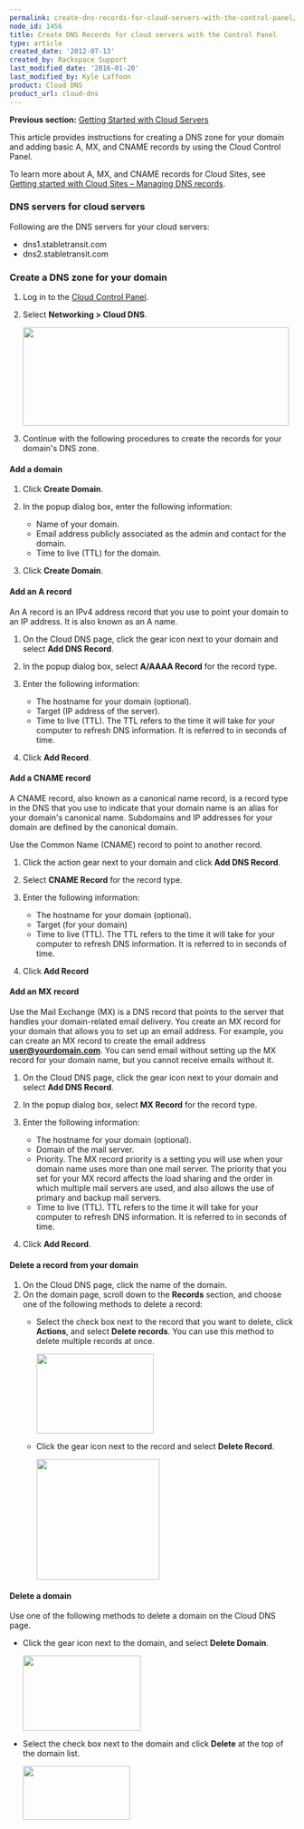 ```yaml
---
permalink: create-dns-records-for-cloud-servers-with-the-control-panel/
node_id: 1456
title: Create DNS Records for cloud servers with the Control Panel
type: article
created_date: '2012-07-13'
created_by: Rackspace Support
last_modified_date: '2016-01-20'
last_modified_by: Kyle Laffoon
product: Cloud DNS
product_url: cloud-dns
---
```


**Previous section:** [Getting Started with Cloud
Servers](/how-to/create-a-cloud-server)

This article provides instructions for creating a DNS zone for your
domain and adding basic A, MX, and CNAME records by using the Cloud
Control Panel.

To learn more about A, MX, and CNAME records for Cloud Sites, see
[Getting started with Cloud Sites &ndash; Managing DNS
records](/how-to/getting-started-with-cloud-sites-managing-dns-records).



### DNS servers for cloud servers

Following are the DNS servers for your cloud servers:

-   dns1.stabletransit.com
-   dns2.stabletransit.com



### Create a DNS zone for your domain

1.  Log in to the [Cloud Control Panel](https://mycloud.rackspace.com).
2.  Select **Networking &gt; Cloud DNS**.

    <img src="https://8026b2e3760e2433679c-fffceaebb8c6ee053c935e8915a3fbe7.ssl.cf2.rackcdn.com/field/image/Screen%20Shot%202015-01-16%20at%201.12.55%20PM.png" width="470" height="174" />

3.  Continue with the following procedures to create the records for
    your domain's DNS zone.



#### Add a domain

1.  Click **Create Domain**.
2.  In the popup dialog box, enter the following information:
    -   Name of your domain.
    -   Email address publicly associated as the admin and contact for
        the domain.
    -   Time to live (TTL) for the domain.

3.  Click **Create Domain**.



#### Add an A record

An A record is an IPv4 address record that you use to point your domain
to an IP address. It is also known as an A name.

1.  On the Cloud DNS page, click the gear icon next to your domain and
    select **Add DNS Record**.
2.  In the popup dialog box, select **A/AAAA Record** for the
    record type.
3.  Enter the following information:
    -   The hostname for your domain (optional).
    -   Target (IP address of the server).
    -   Time to live (TTL). The TTL refers to the time it will take for
        your computer to refresh DNS information. It is referred to in
        seconds of time.

4.  Click **Add Record**.



#### Add a CNAME record

A CNAME record, also known as a canonical name record, is a record type
in the DNS that you use to indicate that your domain name is an alias
for your domain's canonical name. Subdomains and IP addresses for your
domain are defined by the canonical domain.

Use the Common Name (CNAME) record to point to another record.

1.  Click the action gear next to your domain and click **Add DNS
    Record**.
2.  Select **CNAME Record** for the record type.
3.  Enter the following information:
    -   The hostname for your domain (optional).
    -   Target (for your domain)
    -   Time to live (TTL). The TTL refers to the time it will take for
        your computer to refresh DNS information. It is referred to in
        seconds of time.

4.  Click **Add Record**



#### Add an MX record

Use the Mail Exchange (MX) is a DNS record that points to the server
that handles your domain-related email delivery. You create an MX record
for your domain that allows you to set up an email address. For example,
you can create an MX record to create the email address
**user@yourdomain.com**. You can send email without setting up the MX
record for your domain name, but you cannot receive emails without it.

1.  On the Cloud DNS page, click the gear icon next to your domain and
    select **Add DNS Record**.
2.  In the popup dialog box, select **MX Record** for the record type.
3.  Enter the following information:
    -   The hostname for your domain (optional).
    -   Domain of the mail server.
    -   Priority. The MX record priority is a setting you will use when
        your domain name uses more than one mail server. The priority
        that you set for your MX record affects the load sharing and the
        order in which multiple mail servers are used, and also allows
        the use of primary and backup mail servers.
    -   Time to live (TTL). TTL refers to the time it will take for your
        computer to refresh DNS information. It is referred to in
        seconds of time.

4.  Click **Add Record**.



#### Delete a record from your domain

1.  On the Cloud DNS page, click the name of the domain.
2.  On the domain page, scroll down to the **Records** section, and
    choose one of the following methods to delete a record:
    -   Select the check box next to the record that you want to delete,
        click **Actions**, and select **Delete records**. You can use
        this method to delete multiple records at once.

        <img src="https://8026b2e3760e2433679c-fffceaebb8c6ee053c935e8915a3fbe7.ssl.cf2.rackcdn.com/field/image/Screen%20Shot%202015-01-16%20at%205.29.36%20PM.png" width="207" height="141" />

    -   Click the gear icon next to the record and select **Delete
        Record**.

        <img src="https://8026b2e3760e2433679c-fffceaebb8c6ee053c935e8915a3fbe7.ssl.cf2.rackcdn.com/field/image/Screen%20Shot%202015-01-16%20at%203.27.52%20PM_0.png" width="217" height="213" />



#### Delete a domain

Use one of the following methods to delete a domain on the Cloud DNS
page.

-   Click the gear icon next to the domain, and select **Delete
    Domain**.

    <img src="https://8026b2e3760e2433679c-fffceaebb8c6ee053c935e8915a3fbe7.ssl.cf2.rackcdn.com/field/image/Screen%20Shot%202015-01-16%20at%205.13.13%20PM.png" width="208" height="133" />

-   Select the check box next to the domain and click **Delete** at the
    top of the domain list.

    <img src="https://8026b2e3760e2433679c-fffceaebb8c6ee053c935e8915a3fbe7.ssl.cf2.rackcdn.com/field/image/Screen%20Shot%202015-01-16%20at%205.12.52%20PM.png" width="189" height="95" />
